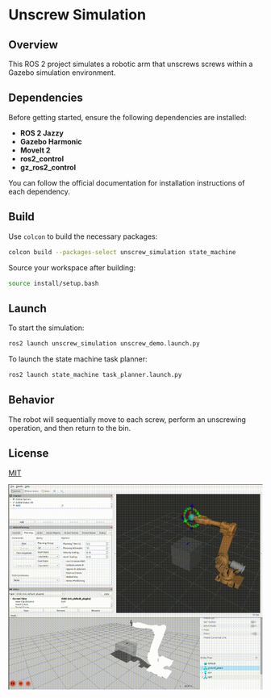 # Unscrew Simulation

## Overview

This ROS 2 project simulates a robotic arm that unscrews screws within a Gazebo simulation environment.

## Dependencies

Before getting started, ensure the following dependencies are installed:

- **ROS 2 Jazzy**
- **Gazebo Harmonic**
- **MoveIt 2**
- **ros2_control**
- **gz_ros2_control**

You can follow the official documentation for installation instructions of each dependency.

## Build

Use `colcon` to build the necessary packages:

```bash
colcon build --packages-select unscrew_simulation state_machine
```

Source your workspace after building:

```bash
source install/setup.bash
```

## Launch

To start the simulation:

```bash
ros2 launch unscrew_simulation unscrew_demo.launch.py
```

To launch the state machine task planner:

```bash
ros2 launch state_machine task_planner.launch.py
```

## Behavior

The robot will sequentially move to each screw, perform an unscrewing operation, and then return to the bin.

## License

[MIT](LICENSE)

![Demo](resources/demo.gif)